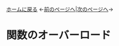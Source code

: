 [ホームに戻る](./C_index_cppplus.md)
←[前のページへ](./C01_func_default.md)|[次のページへ](./C02_func_overload.md)→

# 関数のオーバーロード